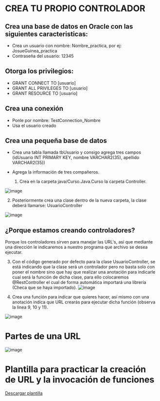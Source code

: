 # CREA TU PROPIO CONTROLADOR
## Crea una base de datos en Oracle con las siguientes caracteristicas:
* Crea un usuario con nombre: Nombre_practica, por ej: JosueGuinea_practica
* Contraseña del usuario: 12345
## Otorga los privilegios: 
* GRANT CONNECT TO [usuario]
* GRANT ALL PRIVILEGES TO [usuario]
* GRANT RESOURCE TO [usuario]
## Crea una conexión
* Ponle por nombre: TestConnection_Nombre
* Usa el usuario creado
## Crea una pequeña base de datos
* Crea una tabla llamada tbUsuario y consigo agrega tres campos (idUsuario INT PRIMARY KEY, nombre VARCHAR2(35), apellido VARCHAR2(35))
* Agrega la información de tres compañeros.
  
  1. Crea en la carpeta java/Curso.Java.Curso la carpeta Controller.

![image](https://github.com/user-attachments/assets/e336ee3d-b008-440b-bb07-c04d948bd758)
   
  2. Posteriormente crea una clase dentro de la nueva carpeta, la clase deberá llamarse: UsuarioController
  
![image](https://github.com/user-attachments/assets/f1cc4d1d-0a16-43fa-8987-a603d437d2f9)

## ¿Porque estamos creando controladores? 
Porque los controladores sirven para manejar las URL's, así que mediante una dirección le indicaremos a nuestro programa que archivo se desea ejecutar.

  3. Con el código generado por defecto para la clase UsuarioController, se está indicando que la clase será un controlador pero no basta solo con poner el nombre sino que hay que realizar una anotación para indicarle cual será la función de dicha clase, para ello colocaremos @RestController el cual de forma automática importará una librería (Checa que se haya importado).
![image](https://github.com/user-attachments/assets/b76dae7e-bb3b-4620-a859-c7c185a8ba5d)

  4. Crea una función para indicar que quieres hacer, así mismo con una anotación indica que URL crearás para ejecutar dicha función (observa la linea 9, 10 y 11).
     
![image](https://github.com/user-attachments/assets/3da7341d-0fa5-4685-a05d-a079ebb8ed51)

# Partes de una URL
![image](https://github.com/user-attachments/assets/bc7556f6-1c85-4bdf-9728-4a6d470c9b40)

# Plantilla para practicar la creación de URL y la invocación de funciones
<a href="https://github.com/startbootstrap/startbootstrap-sb-admin-2/archive/gh-pages.zip">Descargar plantilla</a>
